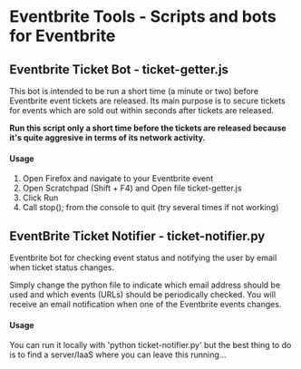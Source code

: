 # Eventbrite Tools - Scripts and bots for Eventbrite

## Eventbrite Ticket Bot - ticket-getter.js

This bot is intended to be run a short time (a minute or two) before Eventbrite event tickets are released. Its main purpose is to secure tickets for events which are sold out within seconds after tickets are released. 

**Run this script only a short time before the tickets are released because it's quite aggresive in terms of its network activity.**

#### Usage
1. Open Firefox and navigate to your Eventbrite event
2. Open Scratchpad (Shift + F4) and Open file ticket-getter.js
3. Click Run
4. Call stop(); from the console to quit (try several times if not working) 



## EventBrite Ticket Notifier - ticket-notifier.py

Eventbrite bot for checking event status and notifying the user by email when ticket status changes.

Simply change the python file to indicate which email address should be used and which events (URLs) should be periodically checked. You will receive an email notification when one of the Eventbrite events changes.

#### Usage
You can run it locally with 'python ticket-notifier.py' but the best thing to do is to find a server/IaaS where you can leave this running...
